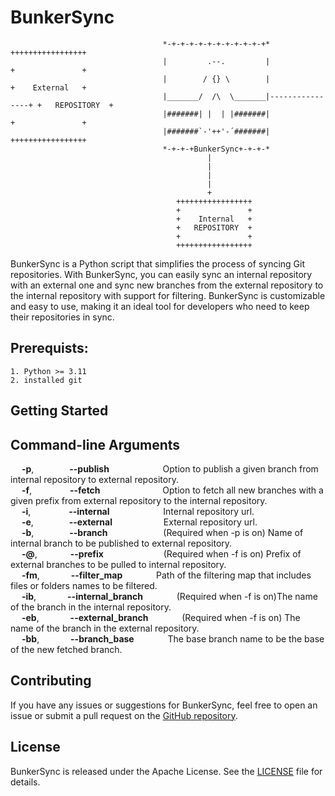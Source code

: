 # BunkerSync

                                                                                                       
                                                                                                       
                                                                                                       
                                      *-+-+-+-+-+-+-+-+-+-+-+*                  +++++++++++++++++            
                                      |         .--.         |                  +               +          
                                      |        / {} \        |                  +    External   +          
                                      |_______/  /\  \_______|----------------+ +   REPOSITORY  +
                                      |#######| |  | |#######|                  +               +
                                      |#######`-'++'-´#######|                  +++++++++++++++++
                                      *-+-+-+BunkerSync+-+-+-*
                                                |
                                                |
                                                |
                                                |
                                                +   
                                         +++++++++++++++++
                                         +               +
                                         +    Internal   +
                                         +   REPOSITORY  +
                                         +               +
                                         +++++++++++++++++

BunkerSync is a Python script that simplifies the process of syncing Git repositories. With BunkerSync, you can easily sync an internal repository with an external one and sync new branches from the external repository to the internal repository with support for filtering. BunkerSync is customizable and easy to use, making it an ideal tool for developers who need to keep their repositories in sync.

## Prerequists:
    1. Python >= 3.11
    2. installed git

## Getting Started

## Command-line Arguments
&emsp; **-p**,&emsp;&emsp; &emsp;&ensp; **--publish** &emsp;&emsp; &emsp;&emsp;&nbsp;&emsp;       Option to publish a given branch from internal repository to external repository.\
&emsp; **-f**,&emsp;&emsp; &emsp;&ensp;&nbsp; **--fetch** &emsp;&emsp; &emsp;&emsp;&emsp;&nbsp;&emsp;         Option to fetch all new branches with a given prefix from external repository to the internal repository.\
&emsp; **-i**,&emsp;&emsp; &emsp;&ensp;&nbsp; **--internal** &emsp;&emsp; &emsp;&emsp;&nbsp;&emsp;      Internal repository url.\
&emsp; **-e**,&emsp;&emsp; &emsp;&ensp; **--external** &emsp;&emsp; &emsp;&emsp;&emsp;     External repository url.\
&emsp; **-b**,&emsp;&emsp; &emsp;&ensp; **--branch** &emsp;&emsp; &emsp;&emsp;&ensp;&emsp;        (Required when -p is on) Name of internal branch to be published to external repository.\
&emsp; **-@**,&emsp;&emsp; &emsp;&ensp;**--prefix** &emsp;&emsp; &emsp;&emsp;&emsp;&emsp;        (Required when -f is on) Prefix of external branches to be pulled to internal repository.\
&emsp; **-fm**,&emsp;&emsp; &emsp; **--filter_map** &emsp;&emsp; &emsp;                    Path of the filtering map that includes files or folders names to be filtered.\
&emsp; **-ib**,&emsp;&emsp; &emsp; **--internal_branch** &emsp;&emsp; &emsp;               (Required when -f is on)The name of the branch in the internal repository.\
&emsp; **-eb**,&emsp;&emsp; &emsp; **--external_branch** &emsp;&emsp; &emsp;               (Required when -f is on) The name of the branch in the external repository.\
&emsp; **-bb**,&emsp;&emsp; &emsp; **--branch_base** &emsp;&emsp; &emsp; The base branch name to be the base of the new fetched branch.

## Contributing

If you have any issues or suggestions for BunkerSync, feel free to open an issue or submit a pull request on the [GitHub repository](https://github.com/okashaluai/BunkerSync). 

## License

BunkerSync is released under the Apache License. See the [LICENSE](https://github.com/okashaluai/BunkerSync/blob/main/LICENSE) file for details.
